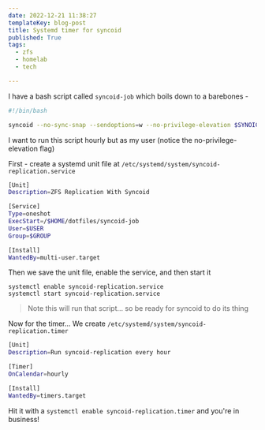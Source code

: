 ```yaml
---
date: 2022-12-21 11:38:27
templateKey: blog-post
title: Systemd timer for syncoid
published: True
tags:
  - zfs
  - homelab
  - tech

---
```


I have a bash script called `syncoid-job` which boils down to a barebones - 

```bash
#!/bin/bash

syncoid --no-sync-snap --sendoptions=w --no-privilege-elevation $SYNOIC_USER@$SERVER:tank/encrypted/nas tank/encrypted/nas
```

I want to run this script hourly but as my user (notice the no-privilege-elevation flag)

First - create a systemd unit file at `/etc/systemd/system/syncoid-replication.service`

```bash
[Unit]
Description=ZFS Replication With Syncoid

[Service]
Type=oneshot
ExecStart=/$HOME/dotfiles/syncoid-job
User=$USER
Group=$GROUP

[Install]
WantedBy=multi-user.target

```

Then we save the unit file, enable the service, and then start it

```console
systemctl enable syncoid-replication.service
systemctl start syncoid-replication.service

```

> Note this will run that script... so be ready for syncoid to do its thing

Now for the timer... We create `/etc/systemd/system/syncoid-replication.timer`

```bash
[Unit]
Description=Run syncoid-replication every hour

[Timer]
OnCalendar=hourly

[Install]
WantedBy=timers.target

```

Hit it with a `systemctl enable syncoid-replication.timer` and you're in business!
